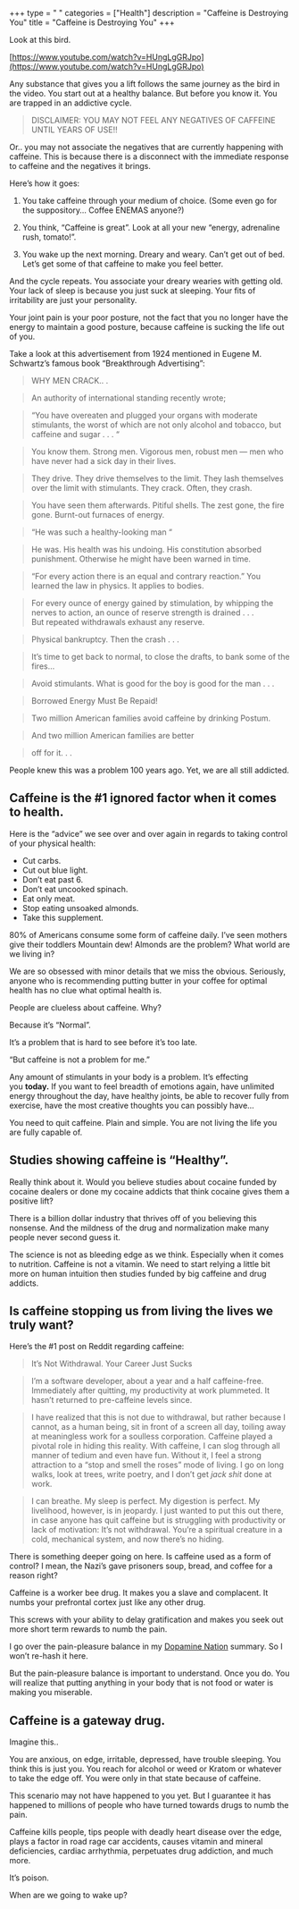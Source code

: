 +++ 
type = " "
categories = ["Health"] 
description = "Caffeine is Destroying You" 
title = "Caffeine is Destroying You" 
+++

Look at this bird.

[https://www.youtube.com/watch?v=HUngLgGRJpo](https://www.youtube.com/watch?v=HUngLgGRJpo)

Any substance that gives you a lift follows the same journey as the bird in the video. You start out at a healthy balance. But before you know it. You are trapped in an addictive cycle.

> DISCLAIMER: YOU MAY NOT FEEL ANY NEGATIVES OF CAFFEINE UNTIL YEARS OF USE!!

Or.. you may not associate the negatives that are currently happening with caffeine. This is because there is a disconnect with the immediate response to caffeine and the negatives it brings.

Here’s how it goes:

1. You take caffeine through your medium of choice. (Some even go for the suppository… Coffee ENEMAS anyone?)

2. You think, “Caffeine is great”. Look at all your new “energy, adrenaline rush, tomato!”.

3. You wake up the next morning. Dreary and weary. Can’t get out of bed. Let’s get some of that caffeine to make you feel better.


And the cycle repeats. You associate your dreary wearies with getting old. Your lack of sleep is because you just suck at sleeping. Your fits of irritability are just your personality.

Your joint pain is your poor posture, not the fact that you no longer have the energy to maintain a good posture, because caffeine is sucking the life out of you.

Take a look at this advertisement from 1924 mentioned in Eugene M. Schwartz’s famous book “Breakthrough Advertising”:

> WHY MEN CRACK.. .

> An authority of international standing recently wrote;

> “You have overeaten and plugged your organs with moderate stimulants, the worst of which are not only alcohol and tobacco, but caffeine and sugar . . . “

> You know them. Strong men. Vigorous men, robust men — men who have never had a sick day in their lives.

> They drive. They drive themselves to the limit. They lash themselves over the limit with stimulants. They crack. Often, they crash.

> You have seen them afterwards. Pitiful shells. The zest gone, the fire gone. Burnt-out furnaces of energy.

> “He was such a healthy-looking man “

> He was. His health was his undoing. His constitution absorbed punishment. Otherwise he might have been warned in time.

> “For every action there is an equal and contrary reaction.” You learned the law in physics. It applies to bodies.

> For every ounce of energy gained by stimulation, by whipping the nerves to action, an ounce of reserve strength is drained . . .  
> But repeated withdrawals exhaust any reserve.

> Physical bankruptcy. Then the crash . . .

> It’s time to get back to normal, to close the drafts, to bank some of the fires…

> Avoid stimulants. What is good for the boy is good for the man . . .

> Borrowed Energy Must Be Repaid!

> Two million American families avoid caffeine by drinking Postum.

> And two million American families are better

> off for it. . .

People knew this was a problem 100 years ago. Yet, we are all still addicted.

## Caffeine is the #1 ignored factor when it comes to health.

Here is the “advice” we see over and over again in regards to taking control of your physical health:

- Cut carbs. 
- Cut out blue light.
- Don’t eat past 6.
- Don’t eat uncooked spinach.
- Eat only meat.
- Stop eating unsoaked almonds.
- Take this supplement.

80% of Americans consume some form of caffeine daily. I’ve seen mothers give their toddlers Mountain dew! Almonds are the problem? What world are we living in?

We are so obsessed with minor details that we miss the obvious. Seriously, anyone who is recommending putting butter in your coffee for optimal health has no clue what optimal health is.

People are clueless about caffeine. Why?

Because it’s “Normal”.

It’s a problem that is hard to see before it’s too late.

“But caffeine is not a problem for me.”

Any amount of stimulants in your body is a problem. It’s effecting you **today.** If you want to feel breadth of emotions again, have unlimited energy throughout the day, have healthy joints, be able to recover fully from exercise, have the most creative thoughts you can possibly have…

You need to quit caffeine. Plain and simple. You are not living the life you are fully capable of.

## Studies showing caffeine is “Healthy”.

Really think about it. Would you believe studies about cocaine funded by cocaine dealers or done my cocaine addicts that think cocaine gives them a positive lift?

There is a billion dollar industry that thrives off of you believing this nonsense. And the mildness of the drug and normalization make many people never second guess it.

The science is not as bleeding edge as we think. Especially when it comes to nutrition. Caffeine is not a vitamin. We need to start relying a little bit more on human intuition then studies funded by big caffeine and drug addicts.

## Is caffeine stopping us from living the lives we truly want?

Here’s the #1 post on Reddit regarding caffeine:

> It’s Not Withdrawal. Your Career Just Sucks

> I’m a software developer, about a year and a half caffeine-free. Immediately after quitting, my productivity at work plummeted. It hasn’t returned to pre-caffeine levels since.

> I have realized that this is not due to withdrawal, but rather because I cannot, as a human being, sit in front of a screen all day, toiling away at meaningless work for a soulless corporation. Caffeine played a pivotal role in hiding this reality. With caffeine, I can slog through all manner of tedium and even have fun. Without it, I feel a strong attraction to a “stop and smell the roses” mode of living. I go on long walks, look at trees, write poetry, and I don’t get _jack shit_ done at work.

> I can breathe. My sleep is perfect. My digestion is perfect. My livelihood, however, is in jeopardy. I just wanted to put this out there, in case anyone has quit caffeine but is struggling with productivity or lack of motivation: It’s not withdrawal. You’re a spiritual creature in a cold, mechanical system, and now there’s no hiding.

There is something deeper going on here. Is caffeine used as a form of control? I mean, the Nazi’s gave prisoners soup, bread, and coffee for a reason right?

Caffeine is a worker bee drug. It makes you a slave and complacent. It numbs your prefrontal cortex just like any other drug.

This screws with your ability to delay gratification and makes you seek out more short term rewards to numb the pain.

I go over the pain-pleasure balance in my [Dopamine Nation](../../booknotes/Dopamine%20Nation.md) summary. So I won’t re-hash it here.

But the pain-pleasure balance is important to understand. Once you do. You will realize that putting anything in your body that is not food or water is making you miserable.

## Caffeine is a gateway drug.

Imagine this..

You are anxious, on edge, irritable, depressed, have trouble sleeping. You think this is just you. You reach for alcohol or weed or Kratom or whatever to take the edge off. You were only in that state because of caffeine.

This scenario may not have happened to you yet. But I guarantee it has happened to millions of people who have turned towards drugs to numb the pain.

Caffeine kills people, tips people with deadly heart disease over the edge, plays a factor in road rage car accidents, causes vitamin and mineral deficiencies, cardiac arrhythmia, perpetuates drug addiction, and much more.

It’s poison.

When are we going to wake up?